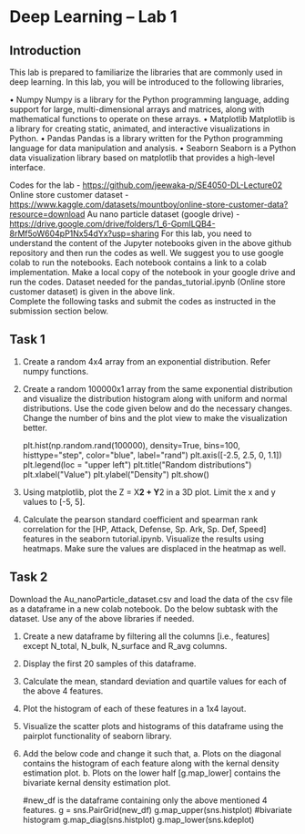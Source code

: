 # Deep Learning – Lab 1

## Introduction

This lab is prepared to familiarize the libraries that are commonly used in deep learning. 
In this lab, you will be introduced to the following libraries,

•	Numpy
Numpy is a library for the Python programming language, adding support for large, 
multi-dimensional arrays and matrices, along with mathematical functions to operate on these arrays.
•	Matplotlib
Matplotlib is a library for creating static, animated, and interactive visualizations in Python.
•	Pandas
Pandas is a library written for the Python programming language for data manipulation and analysis.
•	Seaborn
Seaborn is a Python data visualization library based on matplotlib that provides a high-level interface.

Codes for the lab - https://github.com/jeewaka-p/SE4050-DL-Lecture02
Online store customer dataset - https://www.kaggle.com/datasets/mountboy/online-store-customer-data?resource=download
Au nano particle dataset (google drive) - 
https://drive.google.com/drive/folders/1_6-GpmILQB4-8rMf5oW604pP1Nx54dYx?usp=sharing
For this lab, you need to understand the content of the Jupyter notebooks given in the above github repository and then 
run the codes as well. We suggest you to use google colab to run the notebooks. Each notebook contains a link to a colab 
implementation. Make a local copy of the notebook in your google drive and run the codes.  Dataset needed for the 
pandas_tutorial.ipynb (Online store customer dataset) is given in the above link.     
Complete the following tasks and submit the codes as instructed in the submission section below.

## Task 1

1.	Create a random 4x4 array from an exponential distribution. Refer numpy functions.
2.	Create a random 100000x1 array from the same exponential distribution and visualize the distribution histogram
    along with uniform and normal distributions. Use the code given below and do the necessary changes.
  	Change the number of bins and the plot view to make the visualization better.

    plt.hist(np.random.rand(100000), density=True, bins=100, histtype="step", color="blue", label="rand")
    plt.axis([-2.5, 2.5, 0, 1.1])
    plt.legend(loc = "upper left")
    plt.title("Random distributions")
    plt.xlabel("Value")
    plt.ylabel("Density")
    plt.show()
  	
4.	Using matplotlib, plot the Z = X**2 + Y**2 in a 3D plot. Limit the x and y values to [-5, 5]. 
5.	Calculate the pearson standard coefficient and spearman rank correlation for the [HP, Attack, Defense, Sp. Ark, Sp. Def, Speed] 
    features in the seaborn tutorial.ipynb. Visualize the results using heatmaps.
    Make sure the values are displaced in the heatmap as well.

## Task 2

Download the Au_nanoParticle_dataset.csv and load the data of the csv file as a dataframe in a new colab notebook. 
Do the below subtask with the dataset. Use any of the above libraries if needed.

1.	Create a new dataframe by filtering all the columns [i.e., features] except N_total, N_bulk, N_surface and R_avg columns.
2.	Display the first 20 samples of this dataframe.
3.	Calculate the mean, standard deviation and quartile values for each of the above 4 features.
4.	Plot the histogram of each of these features in a 1x4 layout.
5.	Visualize the scatter plots and histograms of this dataframe using the pairplot functionality of seaborn library.
6.	Add the below code and change it such that,
a.	Plots on the diagonal contains the histogram of each feature along with the kernal density estimation plot.
b.	Plots on the lower half [g.map_lower] contains the bivariate kernal density estimation plot.

    #new_df is the dataframe containing only the above mentioned 4 features.
    g = sns.PairGrid(new_df)
    g.map_upper(sns.histplot) #bivariate histogram
    g.map_diag(sns.histplot) 
    g.map_lower(sns.kdeplot) 

